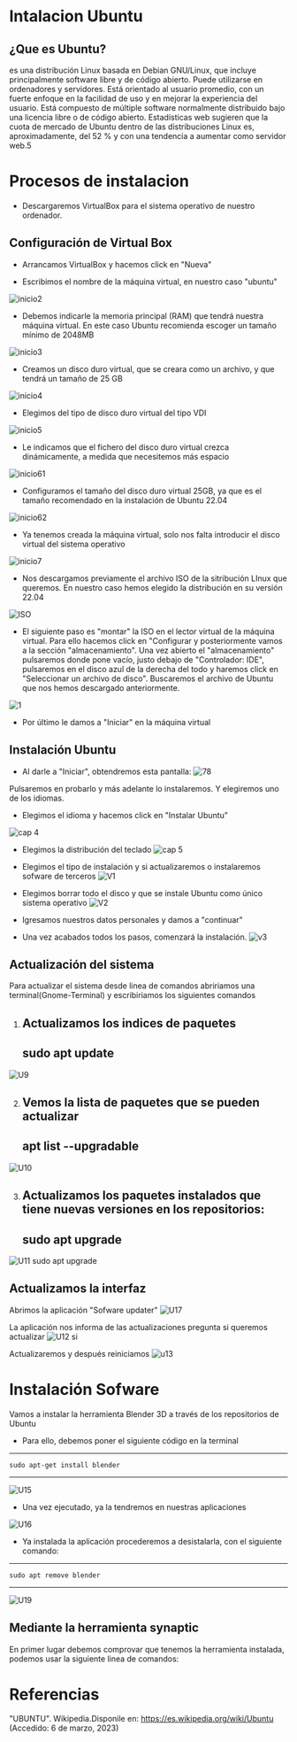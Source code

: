 # Intalacion Ubuntu
## ¿Que es Ubuntu?
  es una distribución Linux basada en Debian GNU/Linux, que incluye principalmente software libre y de código abierto. Puede utilizarse en ordenadores y servidores. Está orientado al usuario promedio, con un fuerte enfoque en la facilidad de uso y en mejorar la experiencia del usuario. Está compuesto de múltiple software normalmente distribuido bajo una licencia libre o de código abierto. Estadísticas web sugieren que la cuota de mercado de Ubuntu dentro de las distribuciones Linux es, aproximadamente, del 52 % y con una tendencia a aumentar como servidor web.5
  # Procesos de instalacion
  
  - Descargaremos VirtualBox para el sistema operativo de nuestro ordenador.
  ## Configuración de Virtual Box
  
  - Arrancamos VirtualBox y hacemos click en "Nueva"
  
  - Escribimos el nombre de la máquina virtual, en nuestro caso "ubuntu"
  
  ![inicio2](./inicio2.png)
  
  - Debemos indicarle la memoria principal (RAM) que tendrá nuestra máquina virtual. En este caso Ubuntu recomienda escoger un tamaño mínimo de 2048MB 
  
  ![inicio3](./inicio3.png)
   
  - Creamos un disco duro virtual, que se creara como un archivo, y que tendrá un tamaño de 25 GB
   
   ![inicio4](./inicio4.png)
   
  - Elegimos del tipo de disco duro virtual del tipo VDI
   
   ![inicio5](./inicio5.png)
   
  - Le indicamos que el fichero del disco duro virtual crezca dinámicamente, a medida que necesitemos más espacio
   
   ![inicio61](./inicio61.png)
  
  - Configuramos el tamaño del disco duro virtual 25GB, ya que es el tamaño recomendado en la instalación de Ubuntu 22.04
   
   ![inicio62](./inicio62.png)
   
  - Ya tenemos creada la máquina virtual, solo nos falta introducir el disco virtual del sistema operativo
  
  ![inicio7](./inicio7.png)
  
  - Nos descargamos previamente el archivo ISO de la sitribución LInux que queremos. En nuestro caso hemos elegido la distribución en su versión 22.04
  
  ![ISO](./ISO.png)
  
  - El siguiente paso es "montar" la ISO en el lector virtual de la máquina virtual. Para ello hacemos click en "Configurar y posteriormente vamos a la sección "almacenamiento". Una vez abierto el "almacenamiento" pulsaremos donde pone vacío, justo debajo de "Controlador: IDE", pulsaremos en el disco azul de la derecha del todo y haremos click en "Seleccionar un archivo de disco". Buscaremos el archivo de Ubuntu que nos hemos descargado anteriormente.
  
  ![1](./1.png)

  - Por último le damos a "Iniciar" en la máquina virtual 
  
  
  ## Instalación Ubuntu
  - Al darle a "Iniciar", obtendremos esta pantalla: 
   ![78](./78.png)
 
  Pulsaremos en probarlo y más adelante lo instalaremos. Y elegiremos uno de los idiomas.
  
  - Elegimos el idioma y hacemos click en "Instalar Ubuntu"
  
  ![cap 4](./cap_4.png)
  
  
  - Elegimos la distribución del teclado
   ![cap 5](./cap5.png)
   
  - Elegimos el tipo de instalación y si actualizaremos o instalaremos sofware de terceros
   ![V1](./V1.png)
   
  - Elegimos borrar todo el disco y que se instale Ubuntu como único sistema operativo
   ![V2](./V2.png)
   
   - Igresamos nuestros datos personales y damos a "continuar"
   
   
   - Una vez acabados todos los pasos, comenzará la instalación.
     ![v3](./v3.png)
     
## Actualización del sistema 
Para actualizar el sistema desde linea de comandos abririamos una terminal(Gnome-Terminal) y escribiriamos los siguientes comandos

1. Actualizamos los indices de paquetes
   ---
    sudo apt update
   ---
![U9](https://user-images.githubusercontent.com/122264667/227209554-661ce69e-2562-4bb6-a6af-59683818acae.png)

2. Vemos la lista de paquetes que se pueden actualizar
   ---
    apt list --upgradable
   ---
![U10](https://user-images.githubusercontent.com/122264667/227209599-3ec63381-4e31-49ea-936d-c5b3a6400446.png)
  

3. Actualizamos los paquetes instalados que tiene nuevas versiones en los repositorios:
   ---
    sudo apt upgrade
   ---
 ![U11 sudo apt upgrade](https://user-images.githubusercontent.com/122264667/227209630-9bad8f40-debd-47c7-a375-76e6bb40374f.png)

   
   ## Actualizamos la interfaz
   
   Abrimos la aplicación "Sofware updater"
   ![U17](https://user-images.githubusercontent.com/122264667/227885727-b45ca83d-cae1-4f89-95fb-6aab16376ee6.png)

La aplicación nos informa de las actualizaciones pregunta si queremos actualizar
![U12 si](https://user-images.githubusercontent.com/122264667/227885138-45987e86-2072-4170-98d9-4d1a5b9f25dc.png)
   
Actualizaremos y después reiniciamos
   ![u13](https://user-images.githubusercontent.com/122264667/227884868-965e0a28-6ee6-4ca4-91e2-1cf5f482df42.png)
   
   # Instalación Sofware 
   
   Vamos a instalar la herramienta Blender 3D a través de los repositorios de Ubuntu
   - Para ello, debemos poner el siguiente código en la terminal 
   ---
    sudo apt-get install blender
   ---
   ![U15](https://user-images.githubusercontent.com/122264667/227882727-85c20b90-6651-49ff-b833-b691f210720b.png)

   - Una vez ejecutado, ya la tendremos en nuestras aplicaciones
   
   ![U16](https://user-images.githubusercontent.com/122264667/227883433-99ebc7e1-daa8-4c0e-bc44-646d07735499.png)
   
  - Ya instalada la aplicación procederemos a desistalarla, con el siguiente comando:
   ---
    sudo apt remove blender
   ---
   ![U19](https://user-images.githubusercontent.com/122264667/227887847-dc63447a-da21-4e92-8e19-d674084e4a5c.png)

   

    
   ## Mediante la herramienta synaptic
   
   En primer lugar debemos comprovar que tenemos la herramienta instalada, podemos usar la siguiente linea de comandos:
   
  

   
# Referencias
  "UBUNTU". Wikipedia.Disponile en: https://es.wikipedia.org/wiki/Ubuntu (Accedido: 6 de marzo, 2023)
